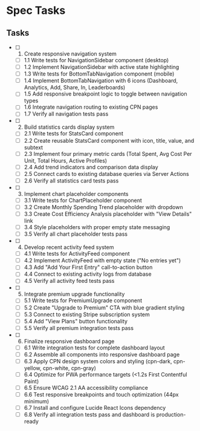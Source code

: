 # Spec Tasks

## Tasks

- [ ] 1. Create responsive navigation system
  - [ ] 1.1 Write tests for NavigationSidebar component (desktop)
  - [ ] 1.2 Implement NavigationSidebar with active state highlighting
  - [ ] 1.3 Write tests for BottomTabNavigation component (mobile)
  - [ ] 1.4 Implement BottomTabNavigation with 6 icons (Dashboard, Analytics, Add, Share, In, Leaderboards)
  - [ ] 1.5 Add responsive breakpoint logic to toggle between navigation types
  - [ ] 1.6 Integrate navigation routing to existing CPN pages
  - [ ] 1.7 Verify all navigation tests pass

- [ ] 2. Build statistics cards display system
  - [ ] 2.1 Write tests for StatsCard component
  - [ ] 2.2 Create reusable StatsCard component with icon, title, value, and subtext
  - [ ] 2.3 Implement four primary metric cards (Total Spent, Avg Cost Per Unit, Total Hours, Active Profiles)
  - [ ] 2.4 Add trend indicators and comparison data display
  - [ ] 2.5 Connect cards to existing database queries via Server Actions
  - [ ] 2.6 Verify all statistics card tests pass

- [ ] 3. Implement chart placeholder components
  - [ ] 3.1 Write tests for ChartPlaceholder component
  - [ ] 3.2 Create Monthly Spending Trend placeholder with dropdown
  - [ ] 3.3 Create Cost Efficiency Analysis placeholder with "View Details" link
  - [ ] 3.4 Style placeholders with proper empty state messaging
  - [ ] 3.5 Verify all chart placeholder tests pass

- [ ] 4. Develop recent activity feed system
  - [ ] 4.1 Write tests for ActivityFeed component
  - [ ] 4.2 Implement ActivityFeed with empty state ("No entries yet")
  - [ ] 4.3 Add "Add Your First Entry" call-to-action button
  - [ ] 4.4 Connect to existing activity logs from database
  - [ ] 4.5 Verify all activity feed tests pass

- [ ] 5. Integrate premium upgrade functionality
  - [ ] 5.1 Write tests for PremiumUpgrade component
  - [ ] 5.2 Create "Upgrade to Premium" CTA with blue gradient styling
  - [ ] 5.3 Connect to existing Stripe subscription system
  - [ ] 5.4 Add "View Plans" button functionality
  - [ ] 5.5 Verify all premium integration tests pass

- [ ] 6. Finalize responsive dashboard page
  - [ ] 6.1 Write integration tests for complete dashboard layout
  - [ ] 6.2 Assemble all components into responsive dashboard page
  - [ ] 6.3 Apply CPN design system colors and styling (cpn-dark, cpn-yellow, cpn-white, cpn-gray)
  - [ ] 6.4 Optimize for PWA performance targets (<1.2s First Contentful Paint)
  - [ ] 6.5 Ensure WCAG 2.1 AA accessibility compliance
  - [ ] 6.6 Test responsive breakpoints and touch optimization (44px minimum)
  - [ ] 6.7 Install and configure Lucide React Icons dependency
  - [ ] 6.8 Verify all integration tests pass and dashboard is production-ready